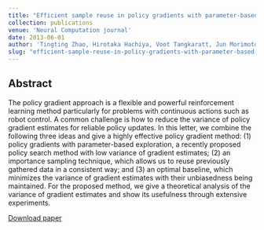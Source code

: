 ```yaml
---
title: "Efficient sample reuse in policy gradients with parameter-based exploration"
collection: publications
venue: 'Neural Computation journal'
date: 2013-06-01
author: 'Tingting Zhao, Hirotaka Hachiya, Voot Tangkaratt, Jun Morimoto, Masashi Sugiyama'
slug: "efficient-sample-reuse-in-policy-gradients-with-parameter-based-exploration"
---
```


<div>
<h2>Abstract</h2>
<p>
The policy gradient approach is a flexible and powerful reinforcement learning method particularly for problems with continuous actions such as robot control. A common challenge is how to reduce the variance of policy gradient estimates for reliable policy updates. In this letter, we combine the following three ideas and give a highly effective policy gradient method: (1) policy gradients with parameter-based exploration, a recently proposed policy search method with low variance of gradient estimates; (2) an importance sampling technique, which allows us to reuse previously gathered data in a consistent way; and (3) an optimal baseline, which minimizes the variance of gradient estimates with their unbiasedness being maintained. For the proposed method, we give a theoretical analysis of the variance of gradient estimates and show its usefulness through extensive experiments.
</p>
</div>

[Download paper](https://www.mitpressjournals.org/doi/full/10.1162/NECO_a_00452)
